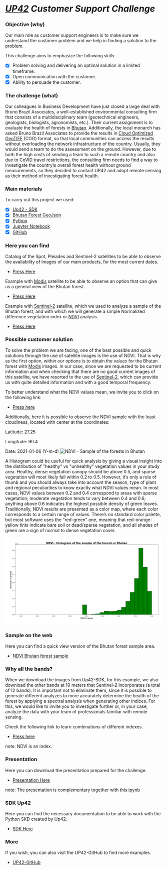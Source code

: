 # *[UP42](https://up42.com/) Customer Support Challenge*

### Objective (why)
Our main role as customer support engineers is to make sure we understand the customer problem and we help in finding a solution to the problem.

This challenge aims to emphasize the following skills:
- [x] Problem solving and delivering an optimal solution in a limited timeframe.
- [x] Open communication with the customer.
- [x] Ability to persuade the customer.

### The challenge (what)
Our colleagues in Business Development have just closed a large deal with Bruno Brazil Associates, a well-established environmental consulting firm that consists of a multidisciplinary team (geotechnical engineers, geologists, biologists, agronomists, etc.).
Their current assignment is to evaluate the health of forests in [Bhutan](https://en.wikipedia.org/wiki/Forestry_in_Bhutan). Additionally, the local monarch has asked Bruno Brazil Associates to provide the results in [Cloud Optimized GeoTIFF](https://www.cogeo.org/) (COG) format, so that local communities can access the results without overloading the network infrastructure of the country. Usually, they would send a team to do the assessment on the ground. However, due to both the high costs of sending a team to such a remote country and also due to CoVID travel restrictions, the consulting firm needs to find a way to investigate the country!s overall forest health without ground measurements, so they decided to contact UP42 and adopt remote sensing as their method of investigating forest health.

### Main materials
To carry out this project we used:
- [x] [Up42 - SDK](https://sdk.up42.com/)
- [x] [Bhutan Forest GeoJson](https://mapcruzin.com/bhutan-shapefiles/bhutan_natural.zip)
- [x] [Python](https://www.python.org/)
- [x] [Jupyter Notebook](https://jupyter.org/)
- [x] [GitHub](https://github.com/)

### Here you can find
Catalog of the Spot, Pleiades and Sentinel-2 satellites to be able to observe the availability of images of our main products, for the most current dates.
- [Press Here](https://github.com/diegoalarc/Challenge_up42/blob/main/Catalog_Search_Bhutan.ipynb)

Example with [Modis](https://en.wikipedia.org/wiki/Moderate_Resolution_Imaging_Spectroradiometer) satellite to be able to observe an option that can give us a general view of the Bhutan forest.
- [Press Here](https://github.com/diegoalarc/Challenge_up42/blob/main/Up42_Challenge_Modis.ipynb)

Example with [Sentinel-2](https://en.wikipedia.org/wiki/Sentinel-2) satellite, which we used to analyze a sample of the Bhutan forest, and with which we will generate a simple Normalized difference vegetation index or [NDVI](https://en.wikipedia.org/wiki/Normalized_difference_vegetation_index) analysis.
- [Press Here](https://github.com/diegoalarc/Challenge_up42/blob/main/Up42_Challenge_Sentinel_2.ipynb)

### Possible customer solution

To solve the problem we are facing, one of the best possible and quick solutions through the use of satellite images is the use of NDVI. That is why as the first option, within our options is to obtain the values for the Bhutan forest with [Modis](https://en.wikipedia.org/wiki/Moderate_Resolution_Imaging_Spectroradiometer) images. In our case, since we are requested to be current information and when checking that there are no good current images of this satellite, we have resorted to the use of [Sentinel-2](https://en.wikipedia.org/wiki/Sentinel-2), which can provide us with quite detailed information and with a good temporal frequency.

To better understand what the NDVI values mean, we invite you to click on the following link:
- [Press here](https://eos.com/blog/ndvi-faq-all-you-need-to-know-about-ndvi/)

Additionally, here it is possible to observe the NDVI sample with the least cloudiness, located with center at the coordinates:

Latitude: 27.25 

Longitude: 90.4

Date: 2021-01-06 (Y-m-d)
![NDVI - Sample of the forests in Bhutan](https://github.com/diegoalarc/Challenge_up42/blob/main/ndvi-image.png)

A Histogram could be useful for quick analysis by giving a visual insight into the distribution of "healthy" vs "unhealthy" vegetation values in your study area.
Healthy, dense vegetation canopy should be above 0.5, and sparse vegetation will most likely fall within 0.2 to 0.5. However, it’s only a rule of thumb and you should always take into account the season, type of plant and regional peculiarities to know exactly what NDVI values mean.
In most cases, NDVI values between 0.2 and 0.4 correspond to areas with sparse vegetation; moderate vegetation tends to vary between 0.4 and 0.6; anything above 0.6 indicates the highest possible density of green leaves.
Traditionally, NDVI results are presented as a color map, where each color corresponds to a certain range of values. There’s no standard color palette, but most software uses the “red-green” one, meaning that red-orange-yellow tints indicate bare soil or dead/sparse vegetation, and all shades of green are a sign of normal to dense vegetation cover.

![Bhutan NDVI histogram](https://github.com/diegoalarc/Challenge_up42/blob/main/Bhutan_ndvi_histogram.png)

### Sample on the web
Here you can find a quick view version of the Bhutan forest sample area.

- [NDVI Bhutan forest sample](https://diegoalarc.github.io/Challenge_up42/)

### Why all the bands?
When we download the images from Up42-SDK, for this example, we also download the other bands at 10 meters that Sentinel-2 incorporates (a total of 12 bands). It is important not to eliminate them, since it is possible to generate different analyzes to more accurately determine the health of the forest by applying a spectral analysis when generating other indices. For this, we would like to invite you to investigate further or, in your case, analyze the data with your team of professionals familiar with remote sensing.

Check the following link to learn combinations of different indexes.
- [Press here](https://www.indexdatabase.de/)

note: NDVI is an index.

### Presentation
Here you can download the presentation prepared for the challenge:
- [Presentation Here](https://github.com/diegoalarc/Challenge_up42/raw/main/Presentation_CS_Up42.pptx)

note: The presentation is complementary together with [this ipynb](https://github.com/diegoalarc/Challenge_up42/blob/main/Up42_Challenge_Sentinel_2.ipynb)

### SDK Up42
Here you can find the necessary documentation to be able to work with the Python SKD created by Up42.
- [SDK Here](https://sdk.up42.com/)

### More
If you wish, you can also visit the UP42-GitHub to find more examples.
- [UP42-GitHub ](https://github.com/up42)